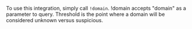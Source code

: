 To use this integration, simply call ```!domain```. !domain accepts
  "domain" as a parameter to query. Threshold is the point where a domain will be
  considered unknown versus suspicious.